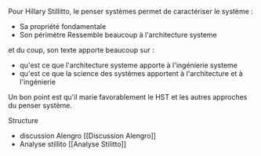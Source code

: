 Pour Hillary Stillitto, le penser systèmes permet de caractériser le système : 
- Sa propriété fondamentale
- Son périmètre
Ressemble beaucoup à l'architecture systeme

et du coup, son texte apporte beaucoup sur : 

- qu'est ce que l'architecture systeme apporte à l'ingénierie systeme
- qu'est ce que la science des systèmes apportent à l'architecture et à l'ingénierie

Un bon point est qu'il marie favorablement le HST et les autres approches du penser système. 

Structure
- discussion Alengro [[Discussion Alengro]]
- Analyse stillito [[Analyse Stilitto]]